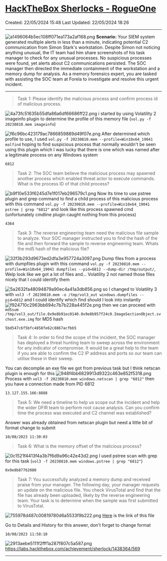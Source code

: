 # [HackTheBox Sherlocks - RogueOne](https://app.hackthebox.com/sherlocks/RogueOne)
Created: 22/05/2024 15:48
Last Updated: 22/05/2024 18:26
* * *
![a1496064b5ec108ff071ea173a2af168.png](..//resources/a1496064b5ec108ff071ea173a2af168-1.png)
**Scenario:**
Your SIEM system generated multiple alerts in less than a minute, indicating potential C2 communication from Simon Stark's workstation. Despite Simon not noticing anything unusual, the IT team had him share screenshots of his task manager to check for any unusual processes. No suspicious processes were found, yet alerts about C2 communications persisted. The SOC manager then directed the immediate containment of the workstation and a memory dump for analysis. As a memory forensics expert, you are tasked with assisting the SOC team at Forela to investigate and resolve this urgent incident.

* * *
>Task 1: Please identify the malicious process and confirm process id of malicious process.

![4a73fc51635b55dfa86a6df66686ff22.png](..//resources/4a73fc51635b55dfa86a6df66686ff22-1.png)
i started by using Volatility 2 imageinfo plugin to determine the profile of this memory file (`vol.py -f 20230810.mem imageinfo`)

![f6c96bc423179ac7866859889d49f07e.png](..//resources/f6c96bc423179ac7866859889d49f07e-1.png)
After determined which profile to use, I used `vol.py -f 20230810.mem --profile=Win10x64_19041 malfind` hoping to find suspicious process that normally wouldn't be seen using this plugin which I was lucky that there is one which was named after a legitimate process on any Windows system

```
6812
```

>Task 2: The SOC team believe the malicious process may spawned another process which enabled threat actor to execute commands. What is the process ID of that child process?

![b9f10e533f6245d7e1f017eb296579c1.png](..//resources/b9f10e533f6245d7e1f017eb296579c1-1.png)
Now Its time to use pstree plugin and grep command to find a child process of this malicious process with this command `vol.py -f 20230810.mem --profile=Win10x64_19041 pstree | grep "6812"` and look like this process spawned cmd (unfortunately cmdline plugin caught nothing from this process)
```
4364
```

>Task 3: The reverse engineering team need the malicious file sample to analyze. Your SOC manager instructed you to find the hash of the file and then forward the sample to reverse engineering team. Whats the md5 hash of the malicious file?

![32f3b293d9673ed2dfa3e957724a3097.png](..//resources/32f3b293d9673ed2dfa3e957724a3097-1.png)
Dump files from a process with dumpfiles plugin with this command `vol.py -f 20230810.mem --profile=Win10x64_19041 dumpfiles --pid=6812 --dump-dir /tmp/output/`, Welp look like we got a lot of files and... Volatility 2 not named those files nicely that I could identify them 

![5a2632fa48094879a90ec4a41a3db856.png](..//resources/5a2632fa48094879a90ec4a41a3db856-1.png)
so I changed to Volatility 3 with `vol3 -f 20230810.mem -o /tmp/vol3_out windows.dumpfiles --pid=6812` and I could identify which find should I look into instantly 
![f924710c2963bb694c7b7b228a445f2e.png](..//resources/f924710c2963bb694c7b7b228a445f2e-1.png)
then we can proceed with `md5sum /tmp/vol3_out/file.0x9e8b91ec0140.0x9e8b957f24c0.ImageSectionObject.svchost.exe.img` for MD5 hash
```
5bd547c6f5bfc4858fe62c8867acfbb5
```

>Task 4: In order to find the scope of the incident, the SOC manager has deployed a threat hunting team to sweep across the environment for any indicator of compromise. It would be a great help to the team if you are able to confirm the C2 IP address and ports so our team can utilise these in their sweep.

You can decomplie an exe file we got from previous task but I think netscan plugin is enough for this 
![948f4bb6829913d9322c463e852f5318.png](..//resources/948f4bb6829913d9322c463e852f5318-1.png)
Process with `vol3 -f 20230810.mem windows.netscan | grep "6812"` then you have a connection made from PID 6812
```
13.127.155.166:8888
```

>Task 5: We need a timeline to help us scope out the incident and help the wider DFIR team to perform root cause analysis. Can you confirm time the process was executed and C2 channel was established?

Answer was already obtained from netscan plugin but need a little bit of format change to submit
```
10/08/2023 11:30:03
```

>Task 6: What is the memory offset of the malicious process?

![0c1521f4413f4a3b7f6d9a96c42e43d2.png](..//resources/0c1521f4413f4a3b7f6d9a96c42e43d2-1.png)
I used pstree scan with grep for this task (`vol3 -f 20230810.mem windows.pstree | grep "6812"`)
```
0x9e8b87762080
```

>Task 7: You successfully analyzed a memory dump and received praise from your manager. The following day, your manager requests an update on the malicious file. You check VirusTotal and find that the file has already been uploaded, likely by the reverse engineering team. Your task is to determine when the sample was first submitted to VirusTotal.

![755978d487c00819780d6a5533f9b222.png](..//resources/755978d487c00819780d6a5533f9b222-1.png)
[Here](https://www.virustotal.com/gui/file/eaf09578d6eca82501aa2b3fcef473c3795ea365a9b33a252e5dc712c62981ea/detection) is the link of this file 

Go to Details and History for this answer, don't forget to change format
```
10/08/2023 11:58:10
```

![2913aebe5111f2fff1a287f807c5a587.png](..//resources/2913aebe5111f2fff1a287f807c5a587.png)
https://labs.hackthebox.com/achievement/sherlock/1438364/569
* * *
